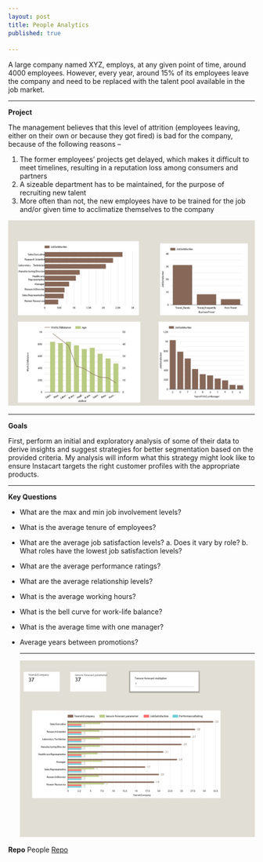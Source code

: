 ```yaml
---
layout: post
title: People Analytics
published: true

---
```


A large company named XYZ, employs, at any given point of time, around 4000 employees.  However, every year, around 15% of its employees leave the company and need to be replaced with the talent pool available in the job market.

---

**Project**

The management believes that this level of attrition (employees leaving, either on their own or because they got fired) is bad for the company, because of the following reasons –

1.	The former employees’ projects get delayed, which makes it difficult to meet timelines, resulting in a reputation loss among consumers and partners
2.	A sizeable department has to be maintained, for the purpose of recruiting new talent
3.	More often than not, the new employees have to be trained for the job and/or given time to acclimatize themselves to the company

<img src="https://github.com/senoel123/senoel123.github.io/blob/master/images/XYZ_People_Analytics_dashboard_1.jpg" width="750"/>

---

**Goals**

First, perform an initial and exploratory analysis of some of their data to derive insights and suggest strategies for better segmentation based on the provided criteria. My analysis will inform what this strategy might look like to ensure Instacart targets the right customer profiles with the appropriate products.

---

**Key Questions**


- What are the max and min job involvement levels?
- What is the average tenure of employees?
- What are the average job satisfaction levels?
    a.	Does it vary by role?
    b.	What roles have the lowest job satisfaction levels?
- What are the average performance ratings?
- What are the average relationship levels?
- What is the average working hours?
- What is the bell curve for work-life balance?
- What is the average time with one manager?
- Average years between promotions?
  
  ---
  <img src="https://github.com/senoel123/senoel123.github.io/blob/master/images/XYZ_People_Analytics_dashboard_3.jpg" width="750"/>
  
**Repo**
People [Repo](https://github.com/senoel123/People_Analytics) 
